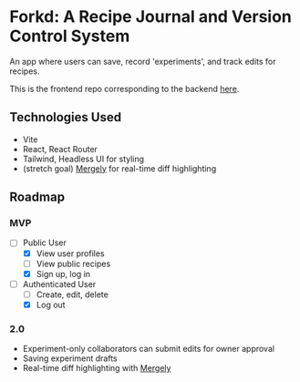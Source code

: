 # Forkd: A Recipe Journal and Version Control System

An app where users can save, record 'experiments', and track edits for recipes.

This is the frontend repo corresponding to the backend [here](https://github.com/bianxm/forkd-backend).

## Technologies Used
- Vite
- React, React Router
- Tailwind, Headless UI for styling
- (stretch goal) [Mergely](https://www.mergely.com/) for real-time diff highlighting

## Roadmap
### MVP
- [ ] Public User
  - [x] View user profiles
  - [ ] View public recipes
  - [x] Sign up, log in
- [ ] Authenticated User
  - [ ] Create, edit, delete
  - [x] Log out
### 2.0
- Experiment-only collaborators can submit edits for owner approval
- Saving experiment drafts
- Real-time diff highlighting with [Mergely](https://www.mergely.com/)